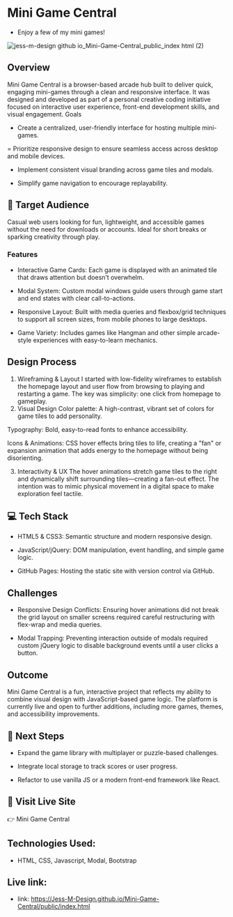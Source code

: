 # Mini Game Central

- Enjoy a few of my mini games!

![jess-m-design github io_Mini-Game-Central_public_index html (2)](https://github.com/user-attachments/assets/3a4825d8-02f6-40d3-88d3-ac29c48c03e2)

## Overview
Mini Game Central is a browser-based arcade hub built to deliver quick, engaging mini-games through a clean and responsive interface. It was designed and developed as part of a personal creative coding initiative focused on interactive user experience, front-end development skills, and visual engagement.
Goals
- Create a centralized, user-friendly interface for hosting multiple mini-games.

= Prioritize responsive design to ensure seamless access across desktop and mobile devices.

- Implement consistent visual branding across game tiles and modals.

- Simplify game navigation to encourage replayability.



## 🎯 Target Audience
Casual web users looking for fun, lightweight, and accessible games without the need for downloads or accounts. Ideal for short breaks or sparking creativity through play.

### Features
- Interactive Game Cards: Each game is displayed with an animated tile that draws attention but doesn’t overwhelm.

- Modal System: Custom modal windows guide users through game start and end states with clear call-to-actions.

- Responsive Layout: Built with media queries and flexbox/grid techniques to support all screen sizes, from mobile phones to large desktops.

- Game Variety: Includes games like Hangman and other simple arcade-style experiences with easy-to-learn mechanics.



## Design Process
1. Wireframing & Layout
I started with low-fidelity wireframes to establish the homepage layout and user flow from browsing to playing and restarting a game. The key was simplicity: one click from homepage to gameplay.
2. Visual Design
Color palette: A high-contrast, vibrant set of colors for game tiles to add personality.


Typography: Bold, easy-to-read fonts to enhance accessibility.


Icons & Animations: CSS hover effects bring tiles to life, creating a "fan" or expansion animation that adds energy to the homepage without being disorienting.


3. Interactivity & UX
The hover animations stretch game tiles to the right and dynamically shift surrounding tiles—creating a fan-out effect. The intention was to mimic physical movement in a digital space to make exploration feel tactile.

## 💻 Tech Stack
- HTML5 & CSS3: Semantic structure and modern responsive design.

- JavaScript/jQuery: DOM manipulation, event handling, and simple game logic.

- GitHub Pages: Hosting the static site with version control via GitHub.


## Challenges
- Responsive Design Conflicts: Ensuring hover animations did not break the grid layout on smaller screens required careful restructuring with flex-wrap and media queries.

- Modal Trapping: Preventing interaction outside of modals required custom jQuery logic to disable background events until a user clicks a button.



## Outcome
Mini Game Central is a fun, interactive project that reflects my ability to combine visual design with JavaScript-based game logic. The platform is currently live and open to further additions, including more games, themes, and accessibility improvements.


## 🚀 Next Steps

- Expand the game library with multiplayer or puzzle-based challenges.

- Integrate local storage to track scores or user progress.

- Refactor to use vanilla JS or a modern front-end framework like React.



## 🔗 Visit Live Site
👉 Mini Game Central

## Technologies Used:
- HTML, CSS, Javascript, Modal, Bootstrap

## Live link:
- link: https://Jess-M-Design.github.io/Mini-Game-Central/public/index.html


